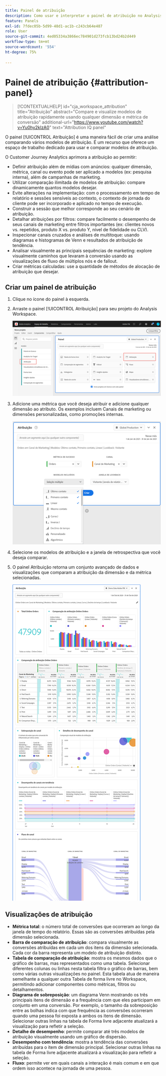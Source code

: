 ```yaml
---
title: Painel de atribuição
description: Como usar e interpretar o painel de atribuição no Analysis Workspace.
feature: Panels
exl-id: 7fdec05b-5d99-48d1-ac1b-c243cb64e487
role: User
source-git-commit: 4ed05334a3866ec784901d273fcb13bd24b2d449
workflow-type: tm+mt
source-wordcount: '554'
ht-degree: 75%

---
```


# Painel de atribuição {#attribution-panel}

>[!CONTEXTUALHELP]
>id="cja_workspace_attribution"
>title="Atribuição"
>abstract="Compare e visualize modelos de atribuição rapidamente usando qualquer dimensão e métrica de conversão"
>additional-url="https://www.youtube.com/watch?v=Yu0hy2klzA0" text="Attribution IQ panel"


O painel [!UICONTROL Atribuição] é uma maneira fácil de criar uma análise comparando vários modelos de atribuição. É um recurso que oferece um espaço de trabalho dedicado para usar e comparar modelos de atribuição.

O Customer Journey Analytics aprimora a atribuição ao permitir:

* Definir atribuição além de mídias com anúncios: qualquer dimensão, métrica, canal ou evento pode ser aplicado a modelos (ex: pesquisa interna), além de campanhas de marketing.
* Utilizar comparação ilimitada de modelos de atribuição: compare dinamicamente quantos modelos desejar.
* Evite alterações na implementação: com o processamento em tempo de relatório e sessões sensíveis ao contexto, o contexto de jornada do cliente pode ser incorporado e aplicado no tempo de execução.
* Construir a sessão que melhor corresponde ao seu cenário de atribuição.
* Detalhar atribuições por filtros: compare facilmente o desempenho de seus canais de marketing entre filtros importantes (ex: clientes novos vs. repetidos, produto X vs. produto Y, nível de fidelidade ou CLV).
* Inspecionar canais cruzados e análises de multitoque: usando diagramas e histogramas de Venn e resultados de atribuição de tendência.
* Analisar visualmente as principais sequências de marketing: explore visualmente caminhos que levaram à conversão usando as visualizações de fluxo de múltiplos nós e de fallout.
* Criar métricas calculadas: use a quantidade de métodos de alocação de atribuição que desejar.

## Criar um painel de atribuição

1. Clique no ícone do painel à esquerda.
1. Arraste o painel [!UICONTROL Atribuição] para seu projeto do Analysis Workspace.

   ![A janela Novo projeto destacando o painel Atribuição.](assets/Attribution_Panel_1.png)

1. Adicione uma métrica que você deseja atribuir e adicione qualquer dimensão ao atributo. Os exemplos incluem Canais de marketing ou dimensões personalizadas, como promoções internas.

   ![A janela Painel de atribuição mostra várias dimensões e métricas selecionadas.](assets/attribution_panel2.png)

1. Selecione os modelos de atribuição e a janela de retrospectiva que você deseja comparar.

1. O painel Atribuição retorna um conjunto avançado de dados e visualizações que comparam a atribuição da dimensão e da métrica selecionadas.

   ![As visualizações do painel Atribuição que comparam as métricas e dimensões selecionadas.](assets/attr_panel_vizs.png)

## Visualizações de atribuição

* **Métrica total**: o número total de conversões que ocorreram ao longo da janela de tempo do relatório. Essas são as conversões atribuídas pela dimensão selecionada.
* **Barra de comparação de atribuição**: compara visualmente as conversões atribuídas em cada um dos itens da dimensão selecionada. Cada cor da barra representa um modelo de atribuição distinto.
* **Tabela de comparação de atribuição**: mostra os mesmos dados que o gráfico de barras, mas representados como uma tabela. Selecionar diferentes colunas ou linhas nesta tabela filtra o gráfico de barras, bem como várias outras visualizações no painel. Esta tabela atua de maneira semelhante a qualquer outra Tabela de forma livre no Workspace, permitindo adicionar componentes como métricas, filtros ou detalhamentos.
* **Diagrama de sobreposição**: um diagrama Venn mostrando os três principais itens de dimensão e a frequência com que eles participam em conjunto em uma conversão. Por exemplo, o tamanho da sobreposição entre as bolhas indica com que frequência as conversões ocorreram quando uma pessoa foi exposta a ambos os itens de dimensão. Selecionar outras linhas na tabela de Forma livre adjacente atualizará a visualização para refletir a seleção.
* **Detalhe de desempenho**: permite comparar até três modelos de atribuição visualmente usando um gráfico de dispersão.
* **Desempenho com tendência**: mostra a tendência das conversões atribuídas para o item de dimensão principal. Selecionar outras linhas na tabela de Forma livre adjacente atualizará a visualização para refletir a seleção.
* **Fluxo**: permite ver em quais canais a interação é mais comum e em que ordem isso acontece na jornada de uma pessoa.
